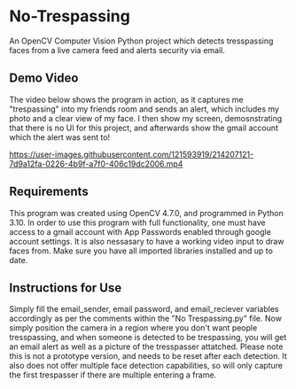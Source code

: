 # No-Trespassing
An OpenCV Computer Vision Python project which detects tresspassing faces from a live camera feed and alerts security via email.

## Demo Video
The video below shows the program in action, as it captures me "trespassing" into my friends room and sends an alert, which includes my photo and a clear view of my face. I then show my screen, demosnstrating that there is no UI for this project, and afterwards show the gmail account which the alert was sent to!

https://user-images.githubusercontent.com/121593919/214207121-7d9a12fa-0226-4b9f-a7f0-406c19dc2006.mp4


## Requirements
This program was created using OpenCV 4.7.0, and programmed in Python 3.10. In order to use this program with full functionality, one must have access to a gmail account with App Passwords enabled through google account settings. It is also nessasary to have a working video input to draw faces from. Make sure you have all imported libraries installed and up to date.

## Instructions for Use
Simply fill the email_sender, email password, and email_reciever variables accordingly as per the comments within the "No Trespassing.py" file. Now simply position the camera in a region where you don't want people tresspassing, and when someone is detected to be trespassing, you will get an email alert as well as a picture of the tresspasser attatched. Please note this is not a prototype version, and needs to be reset after each detection. It also does not offer multiple face detection capabilities, so will only capture the first trespasser if there are multiple entering a frame.
